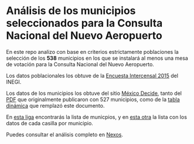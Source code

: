 # Análisis de los municipios seleccionados para la Consulta Nacional del Nuevo Aeropuerto

En este repo analizo con base en criterios estrictamente poblaciones la selección de los **538** municipios en los que se instalará al menos una mesa de votación para la Consulta Nacional del Nuevo Aeropuerto.

Los datos poblacionales los obtuve de la [Encuesta Intercensal 2015](http://www.beta.inegi.org.mx/proyectos/enchogares/especiales/intercensal/) del INEGI.

Los datos de los municipios los obtuve del sitio [México Decide](http://mexicodecide.com.mx/), tanto del [PDF](https://github.com/segasi/analisis_mpos_consulta_naicm/blob/master/01_datos/mpos_consulta_nacim.pdf) que originalmente publicaron con 527 municipios, como de la [tabla dinámica](http://mexicodecide.com.mx/urnas-de-consulta/) que remplazó este documento. 

En [esta liga](https://github.com/segasi/analisis_mpos_consulta_naicm/blob/master/01_datos/casillas_consulta_nacim.xlsx) encontrarás la lista de municpios, y en [esta otra](https://github.com/segasi/analisis_mpos_consulta_naicm/blob/master/01_datos/mpos_consulta_nacim.xlsx) la lista con los datos de cada casilla por municipio.

Puedes consultar el análisis completo en [Nexos]().
